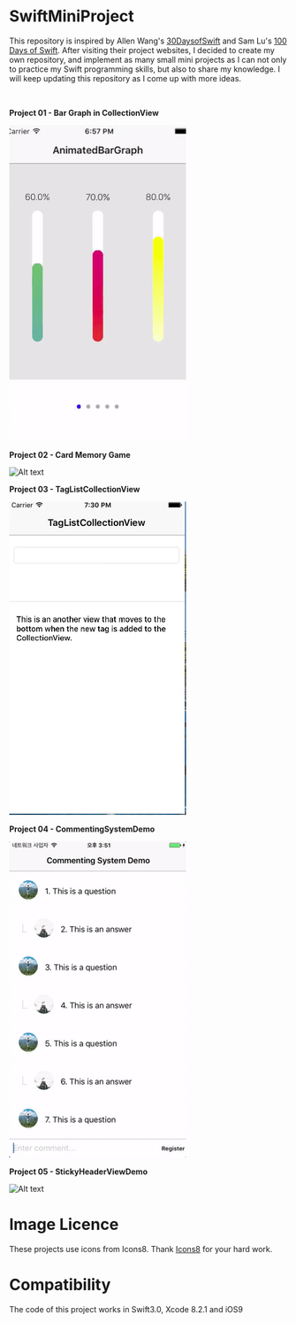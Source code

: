 # SwiftMiniProject

This repository is inspired by Allen Wang's [30DaysofSwift](https://github.com/allenwong/30DaysofSwift/blob/master/README.md) and Sam Lu's [100 Days of Swift](http://samvlu.com/). After visiting their project websites, I decided to create my own repository, and implement as many small mini projects as I can not only to practice my Swift programming skills, but also to share my knowledge. I will keep updating this repository as I come up with more ideas.

<br /> 

**Project 01 - Bar Graph in CollectionView**
<br />
 
![Alt text](GIFs/animatedBarGraph.gif)

**Project 02 - Card Memory Game**
<br />

![Alt text](GIFs/CardMemoryGameDemo.gif)

**Project 03 - TagListCollectionView**
<br />

![Alt text](GIFs/TagListCollectionView.gif)

**Project 04 - CommentingSystemDemo**
<br />

![Alt text](GIFs/CommentingSystemDemo.gif)

**Project 05 - StickyHeaderViewDemo**
<br />

![Alt text](GIFs/StickyHeaderDemo.gif)

# Image Licence 

These projects use icons from Icons8. Thank [Icons8](https://icons8.com/) for your hard work. 

# Compatibility 
The code of this project works in Swift3.0, Xcode 8.2.1 and iOS9 